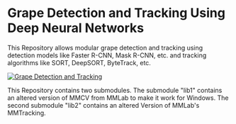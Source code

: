 # Grape Detection and Tracking Using Deep Neural Networks
This Repository allows modular grape detection and tracking using detection models like Faster R-CNN, Mask R-CNN, etc. and tracking algorithms like SORT, DeepSORT, ByteTrack, etc. 

[![Grape Detection and Tracking](https://jmp.sh/p4Q4DuX4.gif)](https://www.youtube.com/watch?v=QXpD1_R7mbo)



This Repository contains two submodules. The submodule "lib1" contains an altered version of MMCV from MMLab to make it work for Windows. The second submodule "lib2" contains an altered Version of MMLab's MMTracking.

